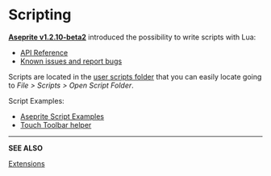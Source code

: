 # Scripting

**[Aseprite v1.2.10-beta2](https://www.aseprite.org/release-notes/#aseprite-v1-2-10-beta10)**
introduced the possibility to write scripts with Lua:

* [API Reference](https://github.com/aseprite/api#aseprite-api)
* [Known issues and report bugs](https://github.com/aseprite/api/issues)

Scripts are located in the [user scripts folder](https://community.aseprite.org/t/locate-user-scripts-folder/2170)
that you can easily locate going to *File > Scripts > Open Script Folder*.

Script Examples:

* [Aseprite Script Examples](https://community.aseprite.org/t/aseprite-script-examples/2611)
* [Touch Toolbar helper](https://community.aseprite.org/t/touch-toolbar-helper/2169)

---

**SEE ALSO**

[Extensions](extensions.md)
